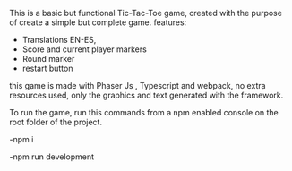 This is a basic but functional Tic-Tac-Toe game, created with the purpose of create a simple but complete game.
features:

* Translations EN-ES,
* Score and current player markers
* Round marker
* restart button

this game is made with Phaser Js , Typescript and webpack, no extra resources used, only the graphics and text generated with the framework.

To run the game, run this commands from a npm enabled console on the root folder of the project.

-npm i

-npm run development
